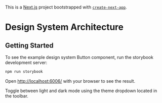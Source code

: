 This is a [Next.js](https://nextjs.org/) project bootstrapped with [`create-next-app`](https://github.com/vercel/next.js/tree/canary/packages/create-next-app).
# Design System Architecture

## Getting Started

To see the example design system Button component, run the storybook development server:

```bash
npm run storybook

```

Open [http://localhost:6006/](http://localhost:6006/) with your browser to see the result.

Toggle between light and dark mode using the theme dropdown located in the toolbar.

